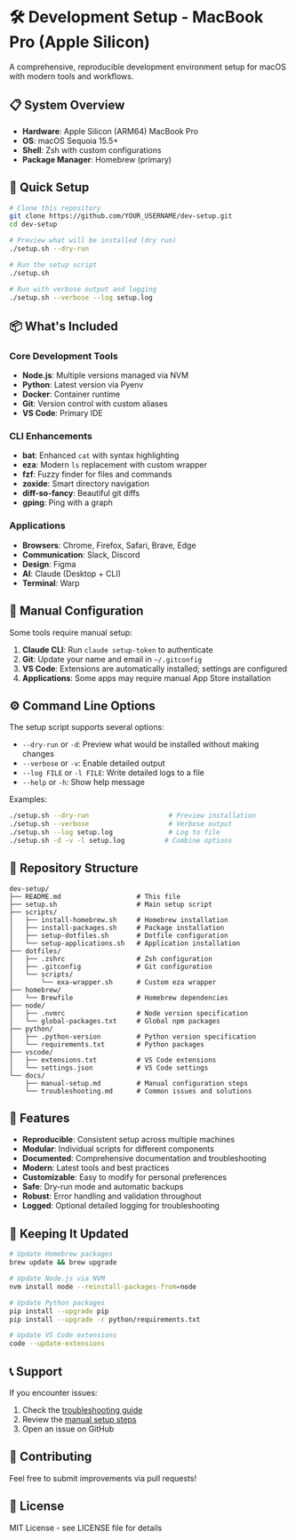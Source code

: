# 🛠️ Development Setup - MacBook Pro (Apple Silicon)

A comprehensive, reproducible development environment setup for macOS with modern tools and workflows.

## 📋 System Overview

- **Hardware**: Apple Silicon (ARM64) MacBook Pro
- **OS**: macOS Sequoia 15.5+
- **Shell**: Zsh with custom configurations
- **Package Manager**: Homebrew (primary)

## 🚀 Quick Setup

```bash
# Clone this repository
git clone https://github.com/YOUR_USERNAME/dev-setup.git
cd dev-setup

# Preview what will be installed (dry run)
./setup.sh --dry-run

# Run the setup script
./setup.sh

# Run with verbose output and logging
./setup.sh --verbose --log setup.log
```

## 📦 What's Included

### Core Development Tools
- **Node.js**: Multiple versions managed via NVM
- **Python**: Latest version via Pyenv
- **Docker**: Container runtime
- **Git**: Version control with custom aliases
- **VS Code**: Primary IDE

### CLI Enhancements
- **bat**: Enhanced `cat` with syntax highlighting
- **eza**: Modern `ls` replacement with custom wrapper
- **fzf**: Fuzzy finder for files and commands
- **zoxide**: Smart directory navigation
- **diff-so-fancy**: Beautiful git diffs
- **gping**: Ping with a graph

### Applications
- **Browsers**: Chrome, Firefox, Safari, Brave, Edge
- **Communication**: Slack, Discord
- **Design**: Figma
- **AI**: Claude (Desktop + CLI)
- **Terminal**: Warp

## 🔧 Manual Configuration

Some tools require manual setup:

1. **Claude CLI**: Run `claude setup-token` to authenticate
2. **Git**: Update your name and email in `~/.gitconfig`
3. **VS Code**: Extensions are automatically installed; settings are configured
4. **Applications**: Some apps may require manual App Store installation

## ⚙️ Command Line Options

The setup script supports several options:

- `--dry-run` or `-d`: Preview what would be installed without making changes
- `--verbose` or `-v`: Enable detailed output
- `--log FILE` or `-l FILE`: Write detailed logs to a file
- `--help` or `-h`: Show help message

Examples:
```bash
./setup.sh --dry-run                    # Preview installation
./setup.sh --verbose                    # Verbose output
./setup.sh --log setup.log              # Log to file
./setup.sh -d -v -l setup.log          # Combine options
```

## 📁 Repository Structure

```
dev-setup/
├── README.md                   # This file
├── setup.sh                    # Main setup script
├── scripts/
│   ├── install-homebrew.sh     # Homebrew installation
│   ├── install-packages.sh     # Package installation
│   ├── setup-dotfiles.sh       # Dotfile configuration
│   └── setup-applications.sh   # Application installation
├── dotfiles/
│   ├── .zshrc                  # Zsh configuration
│   ├── .gitconfig              # Git configuration
│   └── scripts/
│       └── exa-wrapper.sh      # Custom eza wrapper
├── homebrew/
│   └── Brewfile                # Homebrew dependencies
├── node/
│   ├── .nvmrc                  # Node version specification
│   └── global-packages.txt     # Global npm packages
├── python/
│   ├── .python-version         # Python version specification
│   └── requirements.txt        # Python packages
├── vscode/
│   ├── extensions.txt          # VS Code extensions
│   └── settings.json           # VS Code settings
└── docs/
    ├── manual-setup.md         # Manual configuration steps
    └── troubleshooting.md      # Common issues and solutions
```

## 🎯 Features

- **Reproducible**: Consistent setup across multiple machines
- **Modular**: Individual scripts for different components
- **Documented**: Comprehensive documentation and troubleshooting
- **Modern**: Latest tools and best practices
- **Customizable**: Easy to modify for personal preferences
- **Safe**: Dry-run mode and automatic backups
- **Robust**: Error handling and validation throughout
- **Logged**: Optional detailed logging for troubleshooting

## 🔄 Keeping It Updated

```bash
# Update Homebrew packages
brew update && brew upgrade

# Update Node.js via NVM
nvm install node --reinstall-packages-from=node

# Update Python packages
pip install --upgrade pip
pip install --upgrade -r python/requirements.txt

# Update VS Code extensions
code --update-extensions
```

## 📞 Support

If you encounter issues:

1. Check the [troubleshooting guide](docs/troubleshooting.md)
2. Review the [manual setup steps](docs/manual-setup.md)
3. Open an issue on GitHub

## 🤝 Contributing

Feel free to submit improvements via pull requests!

## 📄 License

MIT License - see LICENSE file for details
